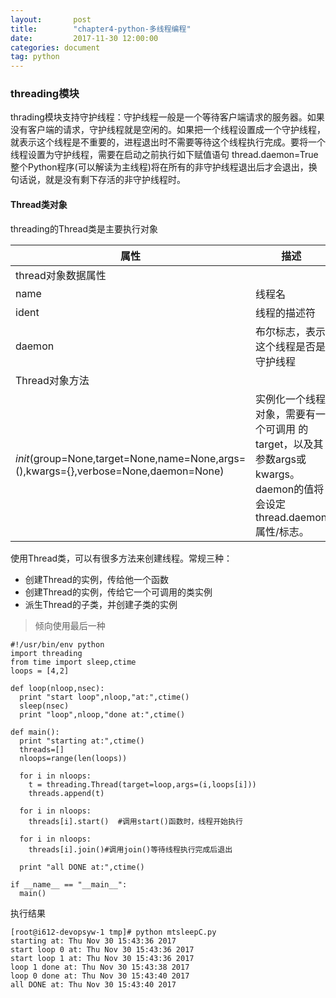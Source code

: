 ```yaml
---
layout:       post
title:        "chapter4-python-多线程编程"
date:         2017-11-30 12:00:00
categories: document
tag: python
---
```

### threading模块
thrading模块支持守护线程：守护线程一般是一个等待客户端请求的服务器。如果没有客户端的请求，守护线程就是空闲的。如果把一个线程设置成一个守护线程，就表示这个线程是不重要的，进程退出时不需要等待这个线程执行完成。要将一个线程设置为守护线程，需要在启动之前执行如下赋值语句 thread.daemon=True整个Python程序(可以解读为主线程)将在所有的非守护线程退出后才会退出，换句话说，就是没有剩下存活的非守护线程时。
#### Thread类对象
threading的Thread类是主要执行对象

属性|描述
-|-
thread对象数据属性|
name|线程名
ident|线程的描述符
daemon|布尔标志，表示这个线程是否是守护线程
Thread对象方法|
_init_(group=None,target=None,name=None,args=(),kwargs={},verbose=None,daemon=None)|实例化一个线程对象，需要有一个可调用 的target，以及其参数args或kwargs。daemon的值将会设定thread.daemon属性/标志。

使用Thread类，可以有很多方法来创建线程。常规三种：
+ 创建Thread的实例，传给他一个函数
+ 创建Thread的实例，传给它一个可调用的类实例
+ 派生Thread的子类，并创建子类的实例

>倾向使用最后一种

```
#!/usr/bin/env python
import threading
from time import sleep,ctime
loops = [4,2]

def loop(nloop,nsec):
  print "start loop",nloop,"at:",ctime()
  sleep(nsec)
  print "loop",nloop,"done at:",ctime()

def main():
  print "starting at:",ctime()
  threads=[]
  nloops=range(len(loops))

  for i in nloops:
    t = threading.Thread(target=loop,args=(i,loops[i]))
    threads.append(t)

  for i in nloops:
    threads[i].start()  #调用start()函数时，线程开始执行

  for i in nloops:
    threads[i].join()#调用join()等待线程执行完成后退出

  print "all DONE at:",ctime()

if __name__ == "__main__":
  main()
```
执行结果
```
[root@i612-devopsyw-1 tmp]# python mtsleepC.py
starting at: Thu Nov 30 15:43:36 2017
start loop 0 at: Thu Nov 30 15:43:36 2017
start loop 1 at: Thu Nov 30 15:43:36 2017
loop 1 done at: Thu Nov 30 15:43:38 2017
loop 0 done at: Thu Nov 30 15:43:40 2017
all DONE at: Thu Nov 30 15:43:40 2017
```
